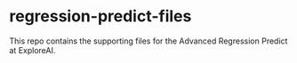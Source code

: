 # regression-predict-files
This repo contains the supporting files for the Advanced Regression Predict at ExploreAI.
